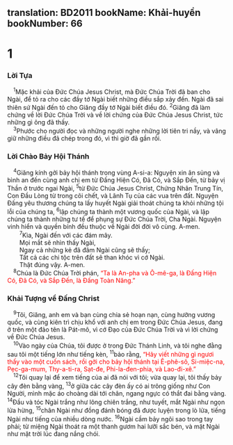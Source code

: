 translation: BD2011
bookName: Khải-huyền 
bookNumber: 66
-------

<div class="title"><h1>1</h1><h3>Lời Tựa</h3></div>
<span class="verse kh_1_1"> <sup>1</sup>Mặc khải của Ðức Chúa Jesus Christ, mà Ðức Chúa Trời đã ban cho Ngài, để tỏ ra cho các đầy tớ Ngài biết những điều sắp xảy đến. Ngài đã sai thiên sứ Ngài đến tỏ cho Giăng đầy tớ Ngài biết điều đó. </span>
<span class="verse kh_1_2"><sup>2</sup>Giăng đã làm chứng về lời Ðức Chúa Trời và về lời chứng của Ðức Chúa Jesus Christ, tức những gì ông đã thấy.<br/></span>
<span class="verse kh_1_3"> <sup>3</sup>Phước cho người đọc và những người nghe những lời tiên tri nầy, và vâng giữ những điều đã chép trong đó, vì thì giờ đã gần rồi.<br/></span>
<div class="title"><h3>Lời Chào Bảy Hội Thánh</h3></div>
<span class="verse kh_1_4"> <sup>4</sup>Giăng kính gởi bảy hội thánh trong vùng A-si-a: Nguyện xin ân sủng và bình an đến cùng anh chị em từ Ðấng Hiện Có, Ðã Có, và Sắp Ðến, từ bảy vị Thần ở trước ngai Ngài, </span>
<span class="verse kh_1_5"><sup>5</sup>từ Ðức Chúa Jesus Christ, Chứng Nhân Trung Tín, Con Ðầu Lòng từ trong cõi chết, và Lãnh Tụ của các vua trên đất. Nguyện Ðấng yêu thương chúng ta lấy huyết Ngài giải thoát chúng ta khỏi những tội lỗi của chúng ta, </span>
<span class="verse kh_1_6"><sup>6</sup>lập chúng ta thành một vương quốc của Ngài, và lập chúng ta thành những tư tế để phụng sự Ðức Chúa Trời, Cha Ngài. Nguyện vinh hiển và quyền bính đều thuộc về Ngài đời đời vô cùng. A-men.<br/></span>
<span class="verse kh_1_7">  <sup>7</sup>Kìa, Ngài đến với các đám mây.<br/>  Mọi mắt sẽ nhìn thấy Ngài,<br/>  Ngay cả những kẻ đã đâm Ngài cũng sẽ thấy;<br/>  Tất cả các chi tộc trên đất sẽ than khóc vì cớ Ngài.<br/>  Thật đúng vậy. A-men.<br/></span>
<span class="verse kh_1_8"> <sup>8</sup>Chúa là Ðức Chúa Trời phán, <font color="red">“Ta là An-pha và Ô-mê-ga, là Ðấng Hiện Có, Ðã Có, và Sắp Ðến, là Ðấng Toàn Năng.” </font><br/></span>
<div class="title"><h3>Khải Tượng về Ðấng Christ</h3></div>
<span class="verse kh_1_9"> <sup>9</sup>Tôi, Giăng, anh em và bạn cùng chia sẻ hoạn nạn, cùng hưởng vương quốc, và cùng kiên trì chịu khổ với anh chị em trong Ðức Chúa Jesus, đang ở trên một đảo tên là Pát-mô, vì cớ Ðạo của Ðức Chúa Trời và vì lời chứng về Ðức Chúa Jesus.<br/></span>
<span class="verse kh_1_10"> <sup>10</sup>Vào ngày của Chúa, tôi được ở trong Ðức Thánh Linh, và tôi nghe đằng sau tôi một tiếng lớn như tiếng kèn, </span>
<span class="verse kh_1_11"><sup>11</sup>bảo rằng, <font color="red">“Hãy viết những gì ngươi thấy vào một cuốn sách, rồi gởi cho bảy hội thánh tại Ê-phê-sô, Si-miệc-na, Pẹc-ga-mum, Thy-a-ti-ra, Sạt-đe, Phi-la-đen-phia, và Lao-đi-xê.”</font><br/></span>
<span class="verse kh_1_12"> <sup>12</sup>Tôi quay lại để xem tiếng của ai đã nói với tôi; vừa quay lại, tôi thấy bảy cây đèn bằng vàng, </span>
<span class="verse kh_1_13"><sup>13</sup>ở giữa các cây đèn ấy có ai trông giống như Con Người, mình mặc áo choàng dài tới chân, ngang ngực có thắt đai bằng vàng. </span>
<span class="verse kh_1_14"><sup>14</sup>Ðầu và tóc Ngài trắng như lông chiên trắng, như tuyết, mắt Ngài như ngọn lửa hừng, </span>
<span class="verse kh_1_15"><sup>15</sup>chân Ngài như đồng đánh bóng đã được luyện trong lò lửa, tiếng Ngài như tiếng của nhiều dòng nước. </span>
<span class="verse kh_1_16"><sup>16</sup>Ngài cầm bảy ngôi sao trong tay phải; từ miệng Ngài thoát ra một thanh gươm hai lưỡi sắc bén, và mặt Ngài như mặt trời lúc đang nắng chói.<br/></span>
